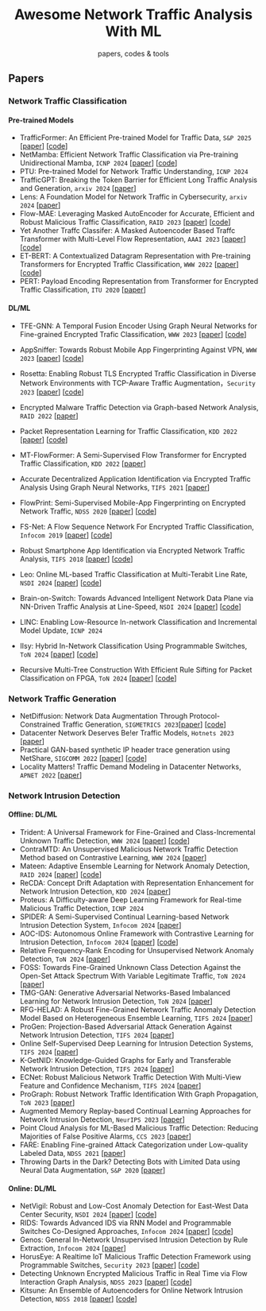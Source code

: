 <div align="center">
<h1>Awesome Network Traffic Analysis With ML </h1>
papers, codes & tools
</div>

## Papers

### Network Traffic Classification
#### Pre-trained Models
- TrafficFormer: An Efficient Pre-trained Model for Traffic Data, `S&P 2025` [[paper](http://www.thucsnet.com/wp-content/papers/guangmeng_sp2025.pdf)] [[code](https://github.com/kojunseo/Trafficformer)]
- NetMamba: Efficient Network Traffic Classification via Pre-training Unidirectional Mamba, `ICNP 2024` [[paper](https://arxiv.org/abs/2405.11449)] [[code](https://github.com/wangtz19/NetMamba)]
- PTU: Pre-trained Model for Network Traffic Understanding, `ICNP 2024`
- TrafficGPT: Breaking the Token Barrier for Efficient Long Traffic Analysis and Generation, `arxiv 2024` [[paper](https://arxiv.org/pdf/2403.05822)]
- Lens: A Foundation Model for Network Traffic in Cybersecurity, `arxiv 2024` [[paper](https://arxiv.org/abs/2402.03646)]
- Flow-MAE: Leveraging Masked AutoEncoder for Accurate, Efficient and Robust Malicious Traffic Classification, `RAID 2023` [[paper](https://dl.acm.org/doi/10.1145/3607199.3607206)] [[code](https://github.com/NLear/Flow-MAE)]
- Yet Another Traffc Classifer: A Masked Autoencoder Based Traffc Transformer with Multi-Level Flow Representation, `AAAI 2023` [[paper](https://dl.acm.org/doi/10.1609/aaai.v37i4.25674)] [[code](https://github.com/NSSL-SJTU/YaTC)]
- ET-BERT: A Contextualized Datagram Representation with Pre-training Transformers for Encrypted Traffic Classification, `WWW 2022` [[paper](https://dl.acm.org/doi/10.1145/3485447.3512217)][[code](https://github.com/linwhitehat/ET-BERT)]
- PERT: Payload Encoding Representation from Transformer for Encrypted Traffic Classification, `ITU 2020` [[paper](https://ieeexplore.ieee.org/document/9303204)]

#### DL/ML
- TFE-GNN: A Temporal Fusion Encoder Using Graph Neural Networks for Fine-grained Encrypted Trafic Classification, `WWW 2023` [[paper](https://dl.acm.org/doi/10.1145/3543507.3583227)] [[code](https://github.com/ViktorAxelsen/TFE-GNN)]
- AppSniffer: Towards Robust Mobile App Fingerprinting Against VPN, `WWW 2023` [[paper](https://dl.acm.org/doi/10.1145/3543507.3583473)] [[code](https://github.com/network-traffic/AppSniffer)]
- Rosetta: Enabling Robust TLS Encrypted Traffic Classification in Diverse Network Environments with TCP-Aware Traffic Augmentation，`Security 2023` [[paper](https://www.usenix.org/system/files/usenixsecurity23-xie.pdf)] [[code](https://github.com/sunskyXX/Rosetta)]
- Encrypted Malware Traffic Detection via Graph-based Network Analysis, `RAID 2022` [[paper](https://dl.acm.org/doi/10.1145/3545948.3545983)]
- Packet Representation Learning for Traffic Classification, `KDD 2022` [[paper](https://dl.acm.org/doi/10.1145/3534678.3539085)] [[code](https://github.com/ict-net/PacRep)]
- MT-FlowFormer: A Semi-Supervised Flow Transformer for Encrypted Traffic Classification, `KDD 2022` [[paper](https://dl.acm.org/doi/10.1145/3534678.3539314)]
- Accurate Decentralized Application Identification via Encrypted Traffic Analysis Using Graph Neural Networks, `TIFS 2021` [[paper](https://ieeexplore.ieee.org/document/9319399)]
- FlowPrint: Semi-Supervised Mobile-App Fingerprinting on Encrypted Network Traffic, `NDSS 2020` [[paper](https://www.ndss-symposium.org/ndss-paper/flowprint-semi-supervised-mobile-app-fingerprinting-on-encrypted-network-traffic/)] [[code](https://github.com/Thijsvanede/FlowPrint)]
- FS-Net: A Flow Sequence Network For Encrypted Traffic Classification, `Infocom 2019` [[paper](https://ieeexplore.ieee.org/document/8737507)] [[code](https://github.com/WSPTTH/FS-Net)]
- Robust Smartphone App Identification via Encrypted Network Traffic Analysis, `TIFS 2018` [[paper](https://ieeexplore.ieee.org/document/8006282)] [[code](https://github.com/vftaylor/appscanner)]


- Leo: Online ML-based Traffic Classification at Multi-Terabit Line Rate, `NSDI 2024` [[paper](https://www.usenix.org/conference/nsdi24/presentation/jafri)] [[code](https://github.com/Purdue-ISL/Leo)]
- Brain-on-Switch: Towards Advanced Intelligent Network Data Plane via NN-Driven Traffic Analysis at Line-Speed, `NSDI 2024` [[paper](https://www.usenix.org/conference/nsdi24/presentation/yan)] [[code](https://github.com/InspiringGroup-Lab/Brain-on-Switch)]
- LINC: Enabling Low-Resource In-network Classification and Incremental Model Update, `ICNP 2024`
- IIsy: Hybrid In-Network Classification Using Programmable Switches, `ToN 2024` [[paper](https://ieeexplore.ieee.org/document/10439067)] [[code](https://github.com/In-Network-Machine-Learning/IIsy)]
- Recursive Multi-Tree Construction With Efficient Rule Sifting for Packet Classification on FPGA, `ToN 2024` [[paper](https://ieeexplore.ieee.org/document/10315073)] [[code](https://github.com/wenjunpaper/KickTree)]

### Network Traffic Generation
- NetDiffusion: Network Data Augmentation Through Protocol-Constrained Traffic Generation, `SIGMETRICS 2023`[[paper](https://dl.acm.org/doi/10.1145/3639037)] [[code](https://github.com/noise-lab/NetDiffusion_Generator)]
- Datacenter Network Deserves Be!er Traffic Models, `Hotnets 2023` [[paper](https://conferences.sigcomm.org/hotnets/2023/papers/hotnets23_huang.pdf)]
- Practical GAN-based synthetic IP header trace generation using NetShare, `SIGCOMM 2022` [[paper](https://dl.acm.org/doi/10.1145/3544216.3544251)] [[code](https://github.com/netsharecmu/NetShare)]
- Locality Matters! Traffic Demand Modeling in Datacenter Networks, `APNET 2022` [[paper](https://conferences.sigcomm.org/events/apnet2022/papers/Locality%20Matters!%20Traffic%20Demand%20Modeling%20in%20Datacenter%20Networks.pdf)]

### Network Intrusion Detection
#### Offline: DL/ML
- Trident: A Universal Framework for Fine-Grained and Class-Incremental Unknown Traffic Detection, `WWW 2024` [[paper](https://dl.acm.org/doi/10.1145/3589334.3645407)] [[code](https://github.com/Secbrain/Trident/)]
- ContraMTD: An Unsupervised Malicious Network Traffic Detection Method based on Contrastive Learning, `WWW 2024` [[paper](https://dl.acm.org/doi/10.1145/3589334.3645479)]
- Mateen: Adaptive Ensemble Learning for Network Anomaly Detection, `RAID 2024` [[paper](https://dl.acm.org/doi/10.1145/3678890.3678901)] [[code](https://github.com/ICL-ml4csec/Mateen/)]
- ReCDA: Concept Drift Adaptation with Representation Enhancement for Network Intrusion Detection, `KDD 2024` [[paper](https://dl.acm.org/doi/10.1145/3637528.3672007)]
- Proteus: A Difficulty-aware Deep Learning Framework for Real-time Malicious Traffic Detection, `ICNP 2024`
- SPIDER: A Semi-Supervised Continual Learning-based Network Intrusion Detection System, `Infocom 2024` [[paper](https://ieeexplore.ieee.org/document/10621428)]
- AOC-IDS: Autonomous Online Framework with Contrastive Learning for Intrusion Detection, `Infocom 2024` [[paper](https://arxiv.org/abs/2402.01807)] [[code](https://github.com/xinchen930/AOC-IDS)]
- Relative Frequency-Rank Encoding for Unsupervised Network Anomaly Detection, `ToN 2024` [[paper](https://ieeexplore.ieee.org/document/10517994)]
- FOSS: Towards Fine-Grained Unknown Class Detection Against the Open-Set Attack Spectrum With Variable Legitimate Traffic, `ToN 2024` [[paper](https://ieeexplore.ieee.org/document/10638516)]
- TMG-GAN: Generative Adversarial Networks-Based Imbalanced Learning for Network Intrusion Detection, `ToN 2024` [[paper](https://ieeexplore.ieee.org/document/10312801)]
- RFG-HELAD: A Robust Fine-Grained Network Traffic Anomaly Detection Model Based on Heterogeneous Ensemble Learning, `TIFS 2024` [[paper](https://ieeexplore.ieee.org/document/10534080)]
- ProGen: Projection-Based Adversarial Attack Generation Against Network Intrusion Detection, `TIFS 2024` [[paper](https://ieeexplore.ieee.org/document/10531273)]
- Online Self-Supervised Deep Learning for Intrusion Detection Systems, `TIFS 2024` [[paper](https://ieeexplore.ieee.org/document/10531267)]
- K-GetNID: Knowledge-Guided Graphs for Early and Transferable Network Intrusion Detection, `TIFS 2024` [[paper](https://ieeexplore.ieee.org/document/10605850)]
- ECNet: Robust Malicious Network Traffic Detection With Multi-View Feature and Confidence Mechanism, `TIFS 2024` [[paper](https://ieeexplore.ieee.org/document/10592040)]
- ProGraph: Robust Network Traffic Identification With Graph Propagation, `ToN 2023` [[paper](https://ieeexplore.ieee.org/document/9933044)]
- Augmented Memory Replay-based Continual Learning Approaches for Network Intrusion Detection, `NeurIPS 2023` [[paper](https://proceedings.neurips.cc/paper_files/paper/2023/file/3755a02b1035fbadd5f93a022170e46f-Paper-Conference.pdf)]
- Point Cloud Analysis for ML-Based Malicious Traffic Detection: Reducing Majorities of False Positive Alarms, `CCS 2023` [[paper](https://dl.acm.org/doi/10.1145/3576915.3616631)]
- FARE: Enabling Fine-grained Attack Categorization under Low-quality Labeled Data, `NDSS 2021` [[paper](https://www.ndss-symposium.org/ndss-paper/fare-enabling-fine-grained-attack-categorization-under-low-quality-labeled-data/)]
- Throwing Darts in the Dark? Detecting Bots with Limited Data using Neural Data Augmentation, `S&P 2020` [[paper](https://ieeexplore.ieee.org/document/9152805)]

#### Online: DL/ML
- NetVigil: Robust and Low-Cost Anomaly Detection for East-West Data Center Security, `NSDI 2024` [[paper](https://www.usenix.org/system/files/nsdi24-hsieh.pdf)] [[code](https://github.com/microsoft/Yatesbury)]
- RIDS: Towards Advanced IDS via RNN Model and Programmable Switches Co-Designed Approaches, `Infocom 2024` [[paper](https://ieeexplore.ieee.org/document/10621290)] [[code](https://github.com/Secbrain/RIDS/)]
- Genos: General In-Network Unsupervised Intrusion Detection by Rule Extraction, `Infocom 2024` [[paper](https://arxiv.org/abs/2403.19248)]
- HorusEye: A Realtime IoT Malicious Traffic Detection Framework using Programmable Switches, `Security 2023` [[paper](https://www.usenix.org/conference/usenixsecurity23/presentation/dong-yutao)] [[code](https://github.com/vicTorKd/HorusEye)]
- Detecting Unknown Encrypted Malicious Traffic in Real Time via Flow Interaction Graph Analysis, `NDSS 2023` [[paper](https://www.ndss-symposium.org/ndss-paper/detecting-unknown-encrypted-malicious-traffic-in-real-time-via-flow-interaction-graph-analysis/)] [[code](https://github.com/fuchuanpu/HyperVision)]
- Kitsune: An Ensemble of Autoencoders for Online Network Intrusion Detection, `NDSS 2018` [[paper](https://www.ndss-symposium.org/wp-content/uploads/2018/02/ndss2018_03A-3_Mirsky_paper.pdf)] [[code](https://github.com/ymirsky/KitNET-py)]



